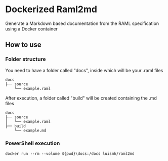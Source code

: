 # Dockerized Raml2md
Generate a Markdown based documentation from the RAML specification using a Docker container

## How to use

### Folder structure

You need to have a folder called "docs", inside which will be your .raml files

```
docs
├── source
    └── example.raml

```
After execution, a folder called "build" will be created containing the .md files
```
docs
├── source
│   └── example.raml
├── build
    └── example.md
```

### PowerShell execution
`docker run --rm --volume ${pwd}\docs:/docs luismh/raml2md`